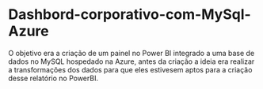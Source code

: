 # Dashbord-corporativo-com-MySql-Azure
O objetivo era a criação de um painel no Power BI integrado a uma base de dados no MySQL hospedado na Azure, antes da criação a ideia era realizar a transformações dos dados para que eles estivesem aptos para a criação desse relatório no PowerBI.


